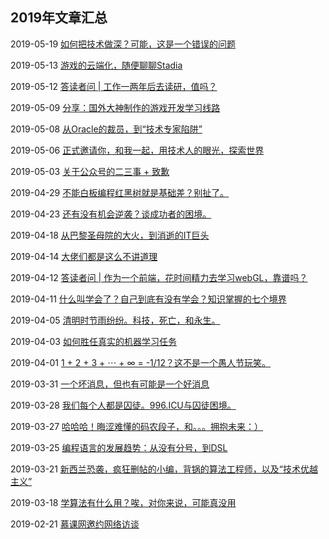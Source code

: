 ## 2019年文章汇总

2019-05-19 [如何把技术做深？可能，这是一个错误的问题](2019-05-19/)

2019-05-13 [游戏的云端化，随便聊聊Stadia](2019-05-13/)

2019-05-12 [答读者问 | 工作一两年后去读研，值吗？](2019-05-12/)

2019-05-09 [分享：国外大神制作的游戏开发学习线路](2019-05-09/)

2019-05-08 [从Oracle的裁员，到“技术专家陷阱”](2019-05-08/)

2019-05-06 [正式邀请你，和我一起，用技术人的眼光，探索世界](2019-05-06/)

2019-05-03 [关于公众号的二三事 + 致歉](2019-05-03/)

2019-04-29 [不能白板编程红黑树就是基础差？别扯了。](2019-04-29/)

2019-04-23 [还有没有机会逆袭？谈成功者的困境。](2019-04-23/)

2019-04-18 [从巴黎圣母院的大火，到消逝的IT巨头](2019-04-18/)

2019-04-14 [大佬们都是这么不讲道理](2019-04-14/)

2019-04-12 [答读者问 | 作为一个前端，花时间精力去学习webGL，靠谱吗？](2019-04-12/)

2019-04-11 [什么叫学会了？自己到底有没有学会？知识掌握的七个境界](2019-04-11/)

2019-04-05 [清明时节雨纷纷。科技，死亡，和永生。](2019-04-05/)

2019-04-03 [如何胜任真实的机器学习任务](2019-04-03/)

2019-04-01 [1 + 2 + 3 + ⋯ + ∞ = -1/12？这不是一个愚人节玩笑。](2019-04-01/)

2019-03-31 [一个坏消息，但也有可能是一个好消息](2019-03-31/)

2019-03-28 [我们每个人都是囚徒。996.ICU与囚徒困境。](2019-03-28/)

2019-03-27 [哈哈哈！晦涩难懂的码农段子，和。。。拥抱未来：）](2019-03-27/)

2019-03-25 [编程语言的发展趋势：从没有分号，到DSL](2019-03-25/)

2019-03-21 [新西兰恐袭，疯狂删帖的小编，背锅的算法工程师，以及“技术优越主义”](2019-03-21/)

2019-03-18 [学算法有什么用？唉，对你来说，可能真没用](2019-03-18/)

2019-02-21 [慕课网邀约网络访谈](2019-02-21/)
